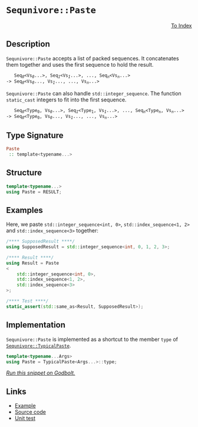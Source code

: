 <!-- Copyright 2024 Feng Mofan
SPDX-License-Identifier: Apache-2.0 -->

# `Sequnivore::Paste`

<p style='text-align: right;'><a href="../../../facilities/metafunctions.md#sequnivore-paste">To Index</a></p>

## Description

`Sequnivore::Paste` accepts a list of packed sequences.
It concatenates them together and uses the first sequence to hold the result.

<pre><code>   Seq<sub><i>0</i></sub>&lt;Vs<sub><i>0</i></sub>...&gt;, Seq<sub><i>1</i></sub>&lt;Vs<sub><i>1</i></sub>...&gt;, ..., Seq<sub><i>n</i></sub>&lt;Vs<sub><i>n</i></sub>...&gt;
-> Seq<sub><i>0</i></sub>&lt;Vs<sub><i>0</i></sub>..., Vs<sub><i>1</i></sub>..., ..., Vs<sub><i>n</i></sub>...></code></pre>

`Sequnivore::Paste` can also handle `std::integer_sequence`. The function `static_cast` integers to fit into the first sequence.

<pre><code>   Seq<sub><i>0</i></sub>&lt;Type<sub>0</sub>, Vs<sub><i>0</i></sub>...&gt;, Seq<sub><i>1</i></sub>&lt;Type<sub>1</sub>, Vs<sub><i>1</i></sub>...&gt;, ..., Seq<sub><i>n</i></sub>&lt;Type<sub>n</sub>, Vs<sub><i>n</i></sub>...&gt;
-> Seq<sub><i>0</i></sub>&lt;Type<sub>0</sub>, Vs<sub><i>0</i></sub>..., Vs<sub><i>1</i></sub>..., ..., Vs<sub><i>n</i></sub>...></code></pre>

## Type Signature

```Haskell
Paste
 :: template<typename...>
```

## Structure

```C++
template<typename...>
using Paste = RESULT;
```

## Examples

Here, we paste `std::integer_sequence<int, 0>`,  `std::index_sequence<1, 2>` and `std::index_sequence<3>` together:

```C++
/**** SupposedResult ****/
using SupposedResult = std::integer_sequence<int, 0, 1, 2, 3>;

/**** Result ****/
using Result = Paste
<
    std::integer_sequence<int, 0>, 
    std::index_sequence<1, 2>,
    std::index_sequence<3>
>;

/**** Test ****/
static_assert(std::same_as<Result, SupposedResult>);
```

## Implementation

`Sequnivore::Paste` is implemented as a shortcut to the member `type` of [`Sequnivore::TypicalPaste`](./typical_paste.doc.md).

```C++
template<typename...Args>
using Paste = TypicalPaste<Args...>::type;
```

[*Run this snippet on Godbolt.*](https://godbolt.org/#z:OYLghAFBqd5QCxAYwPYBMCmBRdBLAF1QCcAaPECAMzwBtMA7AQwFtMQByARg9KtQYEAysib0QXACx8BBAKoBnTAAUAHpwAMvAFYTStJg1DIApACYAQuYukl9ZATwDKjdAGFUtAK4sGIAKwAzKSuADJ4DJgAcj4ARpjEIAAc/qQADqgKhE4MHt6%2BAcEZWY4C4ZExLPGJKbaY9qUMQgRMxAR5Pn5BdQ05za0E5dFxCcmpCi1tHQXdEwNDldVjAJS2qF7EyOwcAPQAVAeHR8cnezsmGgCC%2B4cA1AAimGmujMh4mAq3R%2BdXN6f/xx%2Blwu1yOtyECC8BAI9C%2BhyBBEwLDSBkRJkCbiYUNQADo8ejsCCJsQvA5wZDofR0VYriC/ntbgAVACeaTwoloyiYE0wcIOCKRKKYaIxBFZjFYmDxOIJRIIJLJLLZHK5PNuJgA7FYNfdqSC6TtbhZubzMUoQPqrojkajMOi3GLnsw2LcucgANaYdBCTAARy8rztgUJV2JpIITNZ7LEqpFbjdnu9foDDC2stpWpBt2zty8WSMt0dvPR91dTA9Xp9/sDeozusCNOBv0NACVMMgNlkAG6mk0W2lWwW2/UYrM561CuNYojSgm3ZAGBSfKspraXUhj7MT4cY6e4/HB%2BeL5fJwM2Te3PfSgBqrTwTFi9EuClI6quOcv2Jvd4f9AsL4vItnSlPEAHkCAQBIFBHENn3lcNI2VGNuTjFdA2BDFb2Ie9H0wZ9Z2DV80NTTArEwn9cP/AjsFfcDIOIBRqP1TN3xzPMImAQtxXVQJSyVaNORQu1WOze0Lw/Yi13tLCcKfRi8VfGTf1I%2BSZUI8SczoqDZxEnjsBAEAi1rYEdWMkFt2FYSMLcQCh0s%2B0gMlV8rwPbAj25E9qxI9dbJtezRXFYDnK/Vz3KXcFTxI89dMcl1GR8mLAslJlosuD8XJxJTcOfV8LwyrK/wAxKnUlaUtIYmC5QVCN%2BJVIT7UkvD7XixSKLk6iiMirYyLcRkbFuAqVI625ytU9MTMbD92ILIseL4qM6p5C8xN0iSuqajEWtuOZHGQAB9UQJmajDsAgQbn2WaVXx29kDpQ46CTOtqVMu1yN1WzSIO0/FdIJAyjIbZj60bOkATBwFQbuABJG0kUYFpGj5M5IfB8GgXMuy41ikCcUuYhgGg4MQWmzjY2LXjEIEsn7TxgnqP%2B8UzN%2BVGIeZu5sFUVgUV5b4UZZ5GB2BMxAgiBcvCwHi3DQEi0gIQnYPMEXU28CX7ShOhCGZca%2BfBLw0mKL02wULxaAjXmrhJ3X9cyQ2PhNiMS22gh0AMiJEWABI9qULy0wxN3Xw0V8uFfMxX0CWVAcF%2BlbiN%2B2kaBS3Y9NuayyW2lR10iYXZAN3MA94gvfW%2B1/duDQCVyzPnddhgsFUQufaDNxg9uMxy4vLPq9r%2BvV0b8OifTwlI6bUE7kZD4zfhOVhVujyEgICAO5ABRJT27l7STggiL1g30A3gllmpDhVloTh/F4PwOC0UhUE4GzLGsbb1k2YthZ4UgCE0I/VndAJJBxDQkhmDMAATmAVwfwACkhcA1BqaQJ8OCSF4CwCQGhA4XyvjfDgvAFAgEDh/S%2BR9SBwFgDARAIB1gEDSFCcglA0DIjoAkKIkpOCqCSAANgALRsMkLcYAyBkC3CkDiMwvAvSEBIHgF2wd%2BCCBEGIdgUgZCCEUCodQBDSC6GDgAd2IEwNInAeDH1PufT%2B19OCgShFQiMqAqC3FYZw7hvD%2BGCL/mYW4EAPD0PoMQdUr9li8HwVoVYEAkB0LZN4mhEAwkMMSMAKQocaCmygpQWIpjYgRFaMyAxvB0nMGIMyUCsRtDtnwW/OhbBBCgQYLQLJ6isCxC8MATEtBaA4O4LwLALBDDAHEHUvAxASl4B7G0q%2BmBVDtihNsN%2Bud4FX1oHgWIuj8keCwKY%2BUeBkHtNID2YgsQbaPC6UYeZRhP6rCoAYAm153haNAk6bJSjhAcgUdIGR8glBqFMZo/Q3SUDWGsPoBZODICrFQLLHIbSOFZxLKYe%2BlgzAYJ2dhLAQKICrDsIM5wEBXDTD8MHMIERhhVFGMHYo2QBA4r0KSxoCwRiJGDuihwfRJjtE8J0PQDLGj9DaDSoldLbDMopfS5lPKlhcDRU/LYEgjEcDPqQdBvBMF2PYVwnhfCBFCLcRAXA4ifGKzFQE05qxIJMCwIkVFpAf6SECDiYBgRYEaEkGYSQbDUH%2BDYcA/QnBEGkGQYELgOI2FcDYUkYBUC2H%2BEkOA21bC5WmMwdg3B79TlENISE8hljqEUCiagLxjDmEcFaCwLsGoOFMHcgWLgwCcT%2BtGfgIgSK9CvLkeIRRryVEfPUboUOOi9HZOlbK%2BVZiOAWMoVCW4NilUOJ4Qubpgiq01vcZ48JCRfGBDMP4pNBDgmhJzcusgWboneJQAYIwlauCB0SYiBiKS0kZPyfc3JmTCnFIcPc8p8Mqk1NMfUxpzTWn3M6d03pV98ADMZcM0xYyJmInuTM0x8zFmZJWdsK%2B6zNlvx2XspQBygMcWTecpglzrm3MYPcptTyJAvNkO2tRV8u3fJOTCqwlgAWxBRSCsFAgIVQt4kx6w8KFWIskR8eAaL6gYr8FimugqQg1xFcS9ImQyW5FZQUElSnqUEsWApjlTKBgyd0wILlgwtO0vZQK1TuL%2BXzFM7yqVawNiSrFZ6mVJj1GKvsSq8tnFK3Vv/u47V9bV36s3UEo1mATWjHNfA71vqq0Oo1P4YBMDAiOudZG2N7nOAJrwcm4hZCKFWMiYevNbBOCFscSwBQXYBFdl87aCYoi60SKkQ85tzyHk0c%2BSAYIPb9HtP7W5jB5iM3WNsaoSr1Xav1cshMRdu6YmrsCBuwJhC00lf3bQhbR6av6z2nV4Be0GsED2hNl5dAr04IgKk9Rj771bLuwUopJS305oqQQT9tSQOYAaU0sQ/6tmAaOShjp/TBkQfUVBjsMGtlwfUQhpZzJkNrOwuh3gmH9lIlwycrdfALkKCuZgG5dytnkfkZRzr7zaM6B6wx4wfyWMIfY9fTjDA2k7A7nxuFCKEhIpE8CnoEmXDScs3ofFFQzPqZKDkGTVKcjyb5YZpoFn8hWaV8ZhX5n9Oi6FTZiXdnnMKAlQowbmXhscDsZNmrtwDs4mOwF5ruq/EGq3eFyLZrpWxZACAnEgRAj%2BAgZG1BfuNTBrNwq7LthE2reWN/EAkh/A2ugRqVBSRJBgK4IAswMb4GBCGxHrBoWv4uZEeHodLuwvbKgjkePQA%3D)

## Links

- [Example](../../../code/facilities/metafunctions/roadrivore/paste/implementation.hpp)
- [Source code](../../../../conceptrodon/sequnivore/paste.hpp)
- [Unit test](../../../../tests/unit/metafunctions/sequnivore/paste.test.hpp)

